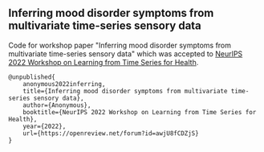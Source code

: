 ## Inferring mood disorder symptoms from multivariate time-series sensory data

Code for workshop paper "Inferring mood disorder symptoms from multivariate time-series sensory data" which was accepted to [NeurIPS 2022 Workshop on Learning from Time Series for Health](https://timeseriesforhealth.github.io/).

```
@unpublished{
    anonymous2022inferring,
    title={Inferring mood disorder symptoms from multivariate time-series sensory data},
    author={Anonymous},
    booktitle={NeurIPS 2022 Workshop on Learning from Time Series for Health},
    year={2022},
    url={https://openreview.net/forum?id=awjU8fCDZjS}
}
```
